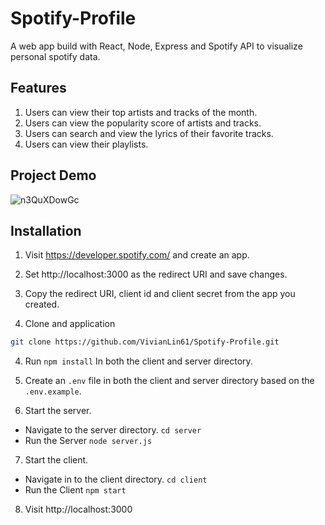 # Spotify-Profile

A web app build with React, Node, Express and Spotify API to visualize personal spotify data.

## Features

1. Users can view their top artists and tracks of the month.
2. Users can view the popularity score of artists and tracks.
3. Users can search and view the lyrics of their favorite tracks.
4. Users can view their playlists.  

## Project Demo

![n3QuXDowGc](https://user-images.githubusercontent.com/33815743/126704105-d97066f7-ebcd-4083-8ed0-98e2215bd843.gif)

## Installation

1. Visit https://developer.spotify.com/ and create an app.

2. Set http://localhost:3000 as the redirect URI and save changes.

3. Copy the redirect URI, client id and client secret from the app you created.

3. Clone and application

``` bash
git clone https://github.com/VivianLin61/Spotify-Profile.git
```

4. Run ```npm install``` In both the client and server directory.

5. Create an ```.env``` file in both the client and server directory based on the ```.env.example```.

6. Start the server.
- Navigate to the server directory. `cd server`
- Run the Server `node server.js`
7. Start the client.
- Navigate in to the client directory. `cd client`
- Run the Client `npm start`

8. Visit http://localhost:3000
